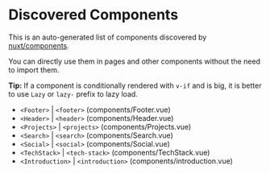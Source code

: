 # Discovered Components

This is an auto-generated list of components discovered by [nuxt/components](https://github.com/nuxt/components).

You can directly use them in pages and other components without the need to import them.

**Tip:** If a component is conditionally rendered with `v-if` and is big, it is better to use `Lazy` or `lazy-` prefix to lazy load.

- `<Footer>` | `<footer>` (components/Footer.vue)
- `<Header>` | `<header>` (components/Header.vue)
- `<Projects>` | `<projects>` (components/Projects.vue)
- `<Search>` | `<search>` (components/Search.vue)
- `<Social>` | `<social>` (components/Social.vue)
- `<TechStack>` | `<tech-stack>` (components/TechStack.vue)
- `<Introduction>` | `<introduction>` (components/introduction.vue)
